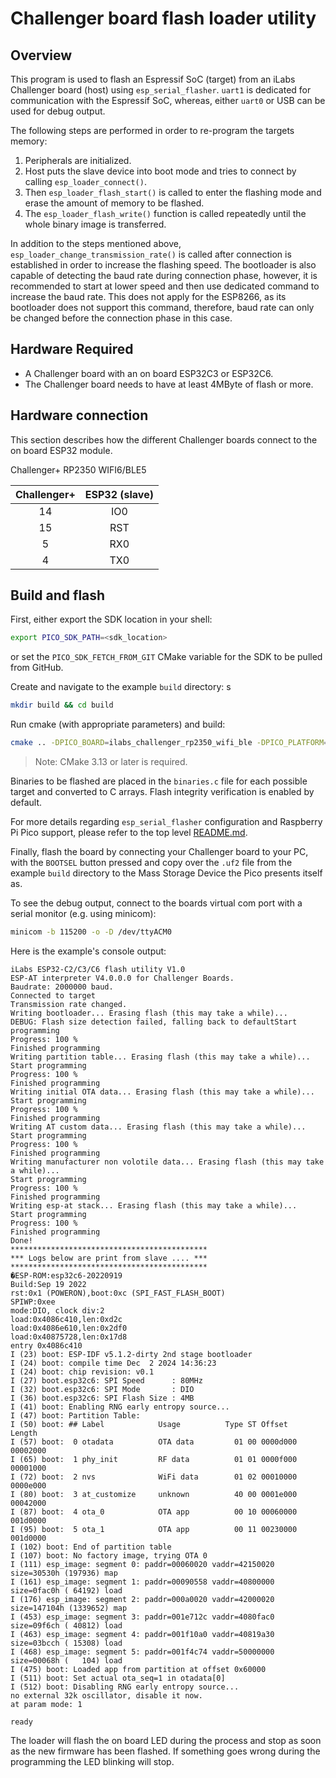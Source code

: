 # Challenger board flash loader utility

## Overview

This program is used to flash an Espressif SoC (target) from an iLabs Challenger board (host) using `esp_serial_flasher`.
`uart1` is dedicated for communication with the Espressif SoC, whereas, either `uart0` or USB can be used for debug output.

The following steps are performed in order to re-program the targets memory:

1. Peripherals are initialized.
2. Host puts the slave device into boot mode and tries to connect by calling `esp_loader_connect()`.
3. Then `esp_loader_flash_start()` is called to enter the flashing mode and erase the amount of memory to be flashed.
4. The `esp_loader_flash_write()` function is called repeatedly until the whole binary image is transferred.

In addition to the steps mentioned above, `esp_loader_change_transmission_rate()` is called after connection is established in order to increase the flashing speed. The bootloader is also capable of detecting the baud rate during connection phase, however, it is recommended to start at lower speed and then use dedicated command to increase the baud rate. This does not apply for the ESP8266, as its bootloader does not support this command, therefore, baud rate can only be changed before the connection phase in this case.

## Hardware Required

* A Challenger board with an on board ESP32C3 or ESP32C6.
* The Challenger board needs to have at least 4MByte of flash or more.

## Hardware connection

This section describes how the different Challenger boards connect to the on board ESP32 module.

Challenger+ RP2350 WIFI6/BLE5

|  Challenger+   | ESP32 (slave) |
|:--------------:|:-------------:|
|       14       |      IO0      |
|       15       |      RST      |
|        5       |      RX0      |
|        4       |      TX0      |

## Build and flash

First, either export the SDK location in your shell:

```bash
export PICO_SDK_PATH=<sdk_location>
```

or set the `PICO_SDK_FETCH_FROM_GIT` CMake variable for the SDK to be pulled from GitHub.

Create and navigate to the example `build` directory:
s
```bash
mkdir build && cd build
```

Run cmake (with appropriate parameters) and build: 
```bash
cmake .. -DPICO_BOARD=ilabs_challenger_rp2350_wifi_ble -DPICO_PLATFORM=rp2350-arm-s -DPICO_STDIO_USB=1 && cmake --build .
```

> Note: CMake 3.13 or later is required.

Binaries to be flashed are placed in the `binaries.c` file for each possible target and converted to C arrays. Flash integrity verification is enabled by default.

For more details regarding `esp_serial_flasher` configuration and Raspberry Pi Pico support, please refer to the top level [README.md](../../README.md).

Finally, flash the board by connecting your Challenger board to your PC, with the `BOOTSEL` button pressed and copy over the `.uf2` file from the example `build` directory to the Mass Storage Device the Pico presents itself as.

To see the debug output, connect to the boards virtual com port with a serial monitor (e.g. using minicom):

```bash
minicom -b 115200 -o -D /dev/ttyACM0
```

Here is the example's console output:

```
iLabs ESP32-C2/C3/C6 flash utility V1.0
ESP-AT interpreter V4.0.0.0 for Challenger Boards.
Baudrate: 2000000 baud.
Connected to target
Transmission rate changed.
Writing bootloader... Erasing flash (this may take a while)...
DEBUG: Flash size detection failed, falling back to defaultStart programming
Progress: 100 %
Finished programming
Writing partition table... Erasing flash (this may take a while)...
Start programming
Progress: 100 %
Finished programming
Writing initial OTA data... Erasing flash (this may take a while)...
Start programming
Progress: 100 %
Finished programming
Writing AT custom data... Erasing flash (this may take a while)...
Start programming
Progress: 100 %
Finished programming
Writing manufacturer non volotile data... Erasing flash (this may take a while)...
Start programming
Progress: 100 %
Finished programming
Writing esp-at stack... Erasing flash (this may take a while)...
Start programming
Progress: 100 %
Finished programming
Done!
********************************************
*** Logs below are print from slave .... ***
********************************************
�ESP-ROM:esp32c6-20220919
Build:Sep 19 2022
rst:0x1 (POWERON),boot:0xc (SPI_FAST_FLASH_BOOT)
SPIWP:0xee
mode:DIO, clock div:2
load:0x4086c410,len:0xd2c
load:0x4086e610,len:0x2df0
load:0x40875728,len:0x17d8
entry 0x4086c410
I (23) boot: ESP-IDF v5.1.2-dirty 2nd stage bootloader
I (24) boot: compile time Dec  2 2024 14:36:23
I (24) boot: chip revision: v0.1
I (27) boot.esp32c6: SPI Speed      : 80MHz
I (32) boot.esp32c6: SPI Mode       : DIO
I (36) boot.esp32c6: SPI Flash Size : 4MB
I (41) boot: Enabling RNG early entropy source...
I (47) boot: Partition Table:
I (50) boot: ## Label            Usage          Type ST Offset   Length
I (57) boot:  0 otadata          OTA data         01 00 0000d000 00002000
I (65) boot:  1 phy_init         RF data          01 01 0000f000 00001000
I (72) boot:  2 nvs              WiFi data        01 02 00010000 0000e000
I (80) boot:  3 at_customize     unknown          40 00 0001e000 00042000
I (87) boot:  4 ota_0            OTA app          00 10 00060000 001d0000
I (95) boot:  5 ota_1            OTA app          00 11 00230000 001d0000
I (102) boot: End of partition table
I (107) boot: No factory image, trying OTA 0
I (111) esp_image: segment 0: paddr=00060020 vaddr=42150020 size=30530h (197936) map
I (161) esp_image: segment 1: paddr=00090558 vaddr=40800000 size=0fac0h ( 64192) load
I (176) esp_image: segment 2: paddr=000a0020 vaddr=42000020 size=147104h (1339652) map
I (453) esp_image: segment 3: paddr=001e712c vaddr=4080fac0 size=09f6ch ( 40812) load
I (463) esp_image: segment 4: paddr=001f10a0 vaddr=40819a30 size=03bcch ( 15308) load
I (468) esp_image: segment 5: paddr=001f4c74 vaddr=50000000 size=00068h (   104) load
I (475) boot: Loaded app from partition at offset 0x60000
I (511) boot: Set actual ota_seq=1 in otadata[0]
I (512) boot: Disabling RNG early entropy source...
no external 32k oscillator, disable it now.
at param mode: 1

ready
```

The loader will flash the on board LED during the process and stop as soon as the new firmware has been flashed. If something goes wrong during the programming the LED blinking will stop.